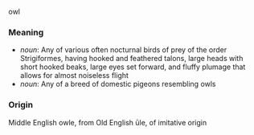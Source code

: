 owl
### Meaning
+ _noun_: Any of various often nocturnal birds of prey of the order Strigiformes, having hooked and feathered talons, large heads with short hooked beaks, large eyes set forward, and fluffy plumage that allows for almost noiseless flight
+ _noun_: Any of a breed of domestic pigeons resembling owls

### Origin

Middle English owle, from Old English ūle, of imitative origin
